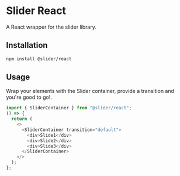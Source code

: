 # Slider React

A React wrapper for the slider library.

## Installation

```bash
npm install @slider/react
```

## Usage

Wrap your elements with the Slider container, provide a transition and you're good to go!.

```javascript
import { SliderContainer } from "@slider/react";
() => {
  return (
    <>
      <SliderContainer transition="default">
        <div>Slide1</div>
        <div>Slide2</div>
        <div>Slide3</div>
      </SliderContainer>
    </>
  );
};
```
